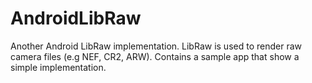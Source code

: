 # AndroidLibRaw
Another Android LibRaw implementation.  LibRaw is used to render raw camera files (e.g NEF, CR2, ARW).   Contains a sample app that show a simple implementation.
